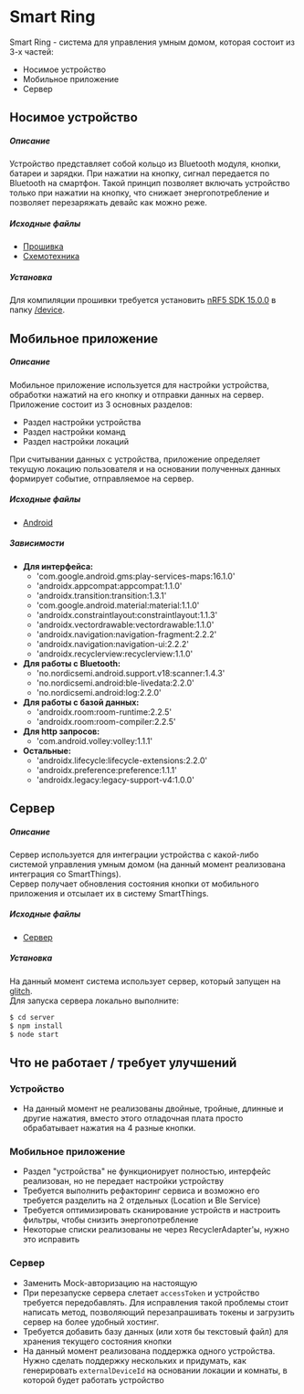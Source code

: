 # Smart Ring
Smart Ring - система для управления умным домом, которая состоит из 3-х частей:
- Носимое устройство
- Мобильное приложение
- Сервер

## Носимое устройство
##### Описание
Устройство представляет собой кольцо из Bluetooth модуля, кнопки, батареи и зарядки. При нажатии на кнопку, сигнал передается по Bluetooth на смартфон. Такой принцип позволяет включать устройство только при нажатии на кнопку, что снижает энергопотребление и позволяет перезаряжать девайс как можно реже.
##### Исходные файлы
- [Прошивка](https://github.com/Sc222/SmartRingApp/tree/master/device/examples/ble_peripheral/smart_ring_ble)
- [Схемотехника](https://github.com/Sc222/SmartRingApp/tree/master/schematics)

##### Установка
Для компиляции прошивки требуется установить [nRF5 SDK 15.0.0](https://www.nordicsemi.com/Software-and-tools/Software/nRF5-SDK/Download#infotabs) в папку [/device](https://github.com/Sc222/SmartRingApp/tree/master/device).
## Мобильное приложение
##### Описание
Мобильное приложение используется для настройки устройства, обработки нажатий на его кнопку и отправки данных на сервер.
Приложение состоит из 3 основных разделов:
- Раздел настройки устройства
- Раздел настройки команд
- Раздел настройки локаций

При считывании данных с устройства, приложение определяет текущую локацию пользователя и на основании полученных данных формирует событие, отправляемое на сервер.
##### Исходные файлы
- [Android](https://github.com/Sc222/SmartRingApp/tree/master/application)

##### Зависимости
- **Для интерфейса:**
  - 'com.google.android.gms:play-services-maps:16.1.0'
  - 'androidx.appcompat:appcompat:1.1.0'
  - 'androidx.transition:transition:1.3.1'
  - 'com.google.android.material:material:1.1.0'
  - 'androidx.constraintlayout:constraintlayout:1.1.3'
  - 'androidx.vectordrawable:vectordrawable:1.1.0'
  - 'androidx.navigation:navigation-fragment:2.2.2'
  - 'androidx.navigation:navigation-ui:2.2.2'
  - 'androidx.recyclerview:recyclerview:1.1.0'
- **Для работы с Bluetooth:**
  - 'no.nordicsemi.android.support.v18:scanner:1.4.3'
  - 'no.nordicsemi.android:ble-livedata:2.2.0'
  - 'no.nordicsemi.android:log:2.2.0'
- **Для работы с базой данных:**
  - 'androidx.room:room-runtime:2.2.5'
  - 'androidx.room:room-compiler:2.2.5'
- **Для http запросов:**
  - 'com.android.volley:volley:1.1.1'
- **Остальные:**
  - 'androidx.lifecycle:lifecycle-extensions:2.2.0'
  - 'androidx.preference:preference:1.1.1'
  - 'androidx.legacy:legacy-support-v4:1.0.0'

## Cервер
##### Описание
Сервер используется для интеграции устройства с какой-либо системой управления умным домом (на данный момент реализована интеграция со SmartThings).  
Сервер получает обновления состояния кнопки от мобильного приложения и отсылает их в систему SmartThings.
##### Исходные файлы
- [Сервер](https://github.com/Sc222/SmartRingApp/tree/master/server)

##### Установка
На данный момент система использует сервер, который запущен на [glitch](https://glitch.com/edit/#!/smart-ring-webhook?path=index.js%3A301%3A0).  
Для запуска сервера локально выполните:
```sh
$ cd server
$ npm install
$ node start
```
## Что не работает / требует улучшений
### Устройство
- На данный момент не реализованы двойные, тройные, длинные и другие нажатия, вместо этого отладочная плата просто обрабатывает нажатия на 4 разные кнопки.
### Мобильное приложение
- Раздел "устройства" не функционирует полностью, интерфейс реализован, но не передает настройки устройству
- Требуется выполнить рефакторинг сервиса и возможно его требуется разделить на 2 отдельных (Location и Ble Service)
- Требуется оптимизировать сканирование устройств и настроить фильтры, чтобы снизить энергопотребление
- Некоторые списки реализованы не через RecyclerAdapter'ы, нужно это исправить
### Сервер
 - Заменить Mock-авторизацию на настоящую
 - При перезапуске сервера слетает ```accessToken``` и устройство требуется передобавлять. Для исправления такой проблемы стоит написать метод, позволяющий перезапрашивать токены и загрузить сервер на более удобный хостинг.
 - Требуется добавить базу данных (или хотя бы текстовый файл) для хранения текущего состояния кнопки
 - На данный момент реализована поддержка одного устройства. Нужно сделать поддержку нескольких и придумать, как генерировать ```externalDeviceId``` на основании локации и комнаты, в которой будет работать устройство
